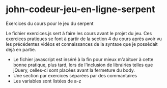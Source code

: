 # john-codeur-jeu-en-ligne-serpent
Exercices du cours pour le jeu du serpent

Le fichier exercices.js sert à faire les cours avant le projet du jeu. Ces exercices pratiques se font à partir de la section 4 du cours après avoir vu les précédentes vidéos et connaissances de la syntaxe que je possèdait déjà en partie.

- Le fichier javascript est inséré à la fin pour mieux m'abituer à cette bonne pratique, plus tard, lors de l'inclusion de librairies telles que jQuery, celles-ci sont placées avant la fermeture du body.
- Une section par exercices séparées par des commantaires
- Les variables sont listées de a-z